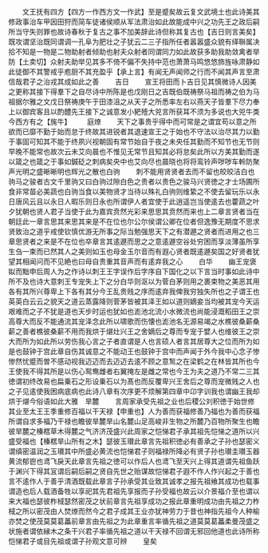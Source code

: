 <!-- { "loadSidebar": true } -->
　　文王抚有四方【四方一作西方文一作武】至是蹙矣故云复文武境土也此诗美其修政事治车甲因田狩而简车徒诸侯顺从军法肃治如此故能成中兴之功先王之政后嗣所当守失则罪也故诗春秋于复古之事不加美辞此诗但称其复古也【吉日则言美矣】既攻谓坚治既同谓调一孔阜为肥壮之子犹云二三子指所任者嚣嚣盛众貌有绎聨属决拾不知是一物是二物助射者倾助也射夫众射者同谓同力如此故获多助我助敛禽者举防【土卖切】众射夫助举见其多不倚不偏不失持中范也萧萧马鸣悠悠斾旌咏肃静如此徒御不其警戒乎庖厨不其充盈乎【承上言】有闻无声闻师之行而不闻其声言至肃信哉君子之治戎其成如此之善
　　吉日
　　宣王将田而卜吉日见其慎微诗人因美之更称其接下得羣下之自尽诗中所陈是也戊刚日之吉既伯既祷祭马祖而祷之伯为马祖据尔雅之文戊日祭祷庚午于田漆沮之从天子之所悉率左右以燕天子皆羣下尽力奉上以御宾客且以酌醴先王接下之诚意发小豝殪大兕言所获耳不须为多说也大兕牛类今西方有之【旄牛】
　　庭燎
　　天下之事贵乎得中而可常是之谓宜苟以意之所欲而已靡不勤于始而怠于终故其进锐者其退速宣王之于始也不守法以治尽其力以勤于事固可知其不能于终夙兴视朝固有常节始自于夜之未央任其勤而不知节也无节则早晚不能常也故次云未艾向晨也不惟见无常节且知其必将怠矣此所以方美其勤而遂以箴之也箴之于事如鍼砭之刺病矣央中也艾向尽也晨晓也将将鸾铃声哕哕车軨防聚声光明之盛晰晰明也辉光之散也白驹
　　刺不能用贤贤者去而不留也皎皎洁白也驹马之骏者古文千里驹又曰白驹过隙白色之贵者以贵色之骏马兴贤徳之才士场圃所食非常苗必美蔬也白驹当食以美物贤才当待以殊礼白驹则维絷之不使去留玩乐以永日唐风云且以永日人暇乐则日永也所谓伊人者宜使于此逍遥岂当使逺去也藿蔬之叶夕犹朝也贤人君子当使于此为嘉宾贲然光彩来思思其贲然而来也上二章言贤者当在朝廷此一章言思其来思其来是不在位也尔公尔侯谓公卿在位者但逸豫无期度不思求贤致治之道乎戒使钦慎优游无所事之际当勉强思天下之有潜遯之贤者而进用之也三章思贤者之来是不在位也卒章言其逺遯而思之之意逺遯空谷处穷困而享淡薄虽所享生刍一束而已然其人之美则如玉也母金玉尔音而有遐心贤者既逺遯矣国之好贤者犹望其相闻问而不见絶也曰母自贵重其音声而有逺弃我之心
　　白华
　　幽王宠褒姒而黜申后周人为之作诗以刺王王字误作后字序自下国化之以下言当时事如此诗中所不及也诗大意刺王专宠失上下之分白华则沤以为菅白茅则用之裹束物之美恶其用各有其所兴尊卑上下各有其分今王乱贵贱之序而逺弃我俾我穷独失所也之子谓王也英英白云云之貌天之道云蒸露降则菅茅皆被其泽王如以道则嫡妾当均被其宠今天运艰难而之子不犹是道也天步时运也犹如也滮池北流小水微流也尚能浸溉稻田王之崇高尊大而反不能通流其宠泽念此所以啸歌而伤懐也滮池名无源易竭之水樵彼桑薪桑薪之善者樵彼桑薪不用而我烘于煁灶兴王之舍嫡后之尊而专宠于嬖人也维彼王之崇大而所为如此所以劳伤我心言之子者直谓是人也言硕人者言其居尊大之位而所为如是也鼓钟于宫此章自伤其诚意之不能动王也鼓钟于宫中而声闻于外今我中心念子惨惨然忧蹙而曽不感动视我迈迈而去迈迈去逺不顾之意鹙之在梁鹤之在林皆其所也今王使我不得其所是以伤心鸳鸯雌者右翼掩左是雌之常也今王为夫之道乃不常二三其徳谓初终改易也扁乗石之形设乗石以为髙也而反覆卑兴王舍后之尊而宠微贱之人也之子见逺使我困病底病也此诗八章有次序更不烦解第四章中卬字训我也谓幽王我却烘于煁今俗语如此大雅　旱麓
　　言周家承受先祖之业也后稷公刘积徳于始世修其业至太王王季重修百福以干天禄【申重也】人为善而获福修善乃福也为善而获福所谓自求多福乃干禄也瞻彼旱麓旱山名麓山足高峻非生物之所麓乃百物所聚生也瞻彼旱麓之榛楛草木得麓之气济济茂盛兴此周家之恺悌君子承其祖先恺悌之道所以兴盛受福也【榛楛旱山所有之木】瑟彼玉瓉此章言先祖积徳必有善承之子孙也瑟密义谓缜密温润之玉瓉其中所盛必黄流也恺悌君子则福禄所降必有贤子孙也瓉圭瓉玉器黄流郁鬯也鸢飞戾天此章言先祖之徳可以作后人也鸢飞至天兴上得其道谓先祖鱼跃于渊兴下得其冝谓后嗣后嗣之贤自先世之贻谋故恺悌君子遐不作人作兴起之于善也言不逺作人于善乎清酒既载此章言子孙承受其业致其诚孝之报先祖飨其成功也载事谓造也后人载酒备牲以享祀其先君祖先享报而子孙受福也故云以介景福介至也谓以来大福也瑟彼柞棫瑟然密茂之状前章言先祖享成功之报此章重明成功由先祖之力柞棫之所以密茂由人焚燎而然今之君子成其王业亦犹神劳力于昔也神指先祖今人种榆亦焚之使茂莫莫葛藟前章言由先祖之为此章重言率循先祖之道莫莫葛藟柔曼茂盛之状施者谓依縁木之条干兴君子率循先祖之道以干天禄不回谓无邪回他道也此诗所称恺悌君子或目先祖或谓子孙观文意可辨
　　皇矣
